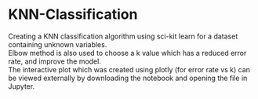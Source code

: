 # KNN-Classification
Creating a KNN classification algorithm using sci-kit learn for a dataset containing unknown variables.
<br> Elbow method is also used to choose a k value which has a reduced error rate, and improve the model.
<br> The interactive plot which was created using plotly (for error rate vs k) can be viewed externally by downloading the notebook and opening the file in Jupyter.
